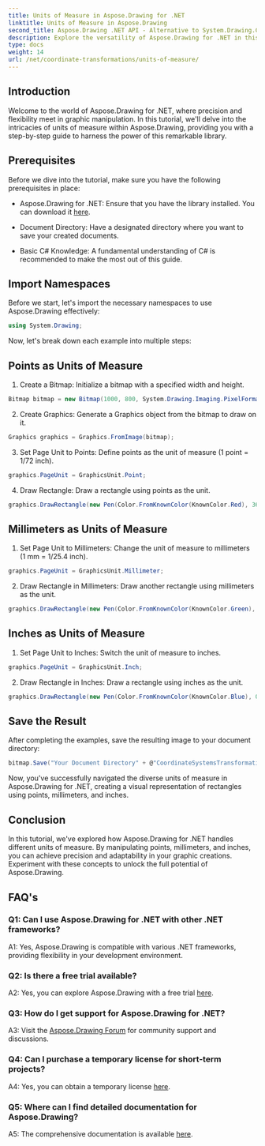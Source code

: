 ```yaml
---
title: Units of Measure in Aspose.Drawing for .NET
linktitle: Units of Measure in Aspose.Drawing
second_title: Aspose.Drawing .NET API - Alternative to System.Drawing.Common
description: Explore the versatility of Aspose.Drawing for .NET in this in-depth tutorial, mastering units of measure for precision graphics.
type: docs
weight: 14
url: /net/coordinate-transformations/units-of-measure/
---
```

## Introduction

Welcome to the world of Aspose.Drawing for .NET, where precision and flexibility meet in graphic manipulation. In this tutorial, we'll delve into the intricacies of units of measure within Aspose.Drawing, providing you with a step-by-step guide to harness the power of this remarkable library.

## Prerequisites

Before we dive into the tutorial, make sure you have the following prerequisites in place:

- Aspose.Drawing for .NET: Ensure that you have the library installed. You can download it [here](https://releases.aspose.com/drawing/net/).

- Document Directory: Have a designated directory where you want to save your created documents.

- Basic C# Knowledge: A fundamental understanding of C# is recommended to make the most out of this guide.

## Import Namespaces

Before we start, let's import the necessary namespaces to use Aspose.Drawing effectively:

```csharp
using System.Drawing;
```

Now, let's break down each example into multiple steps:

## Points as Units of Measure

1. Create a Bitmap: Initialize a bitmap with a specified width and height.

```csharp
Bitmap bitmap = new Bitmap(1000, 800, System.Drawing.Imaging.PixelFormat.Format32bppPArgb);
```

2. Create Graphics: Generate a Graphics object from the bitmap to draw on it.

```csharp
Graphics graphics = Graphics.FromImage(bitmap);
```

3. Set Page Unit to Points: Define points as the unit of measure (1 point = 1/72 inch).

```csharp
graphics.PageUnit = GraphicsUnit.Point;
```

4. Draw Rectangle: Draw a rectangle using points as the unit.

```csharp
graphics.DrawRectangle(new Pen(Color.FromKnownColor(KnownColor.Red), 36f), 72, 72, 72, 72);
```

## Millimeters as Units of Measure

1. Set Page Unit to Millimeters: Change the unit of measure to millimeters (1 mm = 1/25.4 inch).

```csharp
graphics.PageUnit = GraphicsUnit.Millimeter;
```

2. Draw Rectangle in Millimeters: Draw another rectangle using millimeters as the unit.

```csharp
graphics.DrawRectangle(new Pen(Color.FromKnownColor(KnownColor.Green), 6.35f), 25.4f, 25.4f, 25.4f, 25.4f);
```

## Inches as Units of Measure

1. Set Page Unit to Inches: Switch the unit of measure to inches.

```csharp
graphics.PageUnit = GraphicsUnit.Inch;
```

2. Draw Rectangle in Inches: Draw a rectangle using inches as the unit.

```csharp
graphics.DrawRectangle(new Pen(Color.FromKnownColor(KnownColor.Blue), 0.125f), 1, 1, 1, 1);
```

## Save the Result

After completing the examples, save the resulting image to your document directory:

```csharp
bitmap.Save("Your Document Directory" + @"CoordinateSystemsTransformations\UnitsOfMeasure_out.png");
```

Now, you've successfully navigated the diverse units of measure in Aspose.Drawing for .NET, creating a visual representation of rectangles using points, millimeters, and inches.

## Conclusion

In this tutorial, we've explored how Aspose.Drawing for .NET handles different units of measure. By manipulating points, millimeters, and inches, you can achieve precision and adaptability in your graphic creations. Experiment with these concepts to unlock the full potential of Aspose.Drawing.

## FAQ's

### Q1: Can I use Aspose.Drawing for .NET with other .NET frameworks?

A1: Yes, Aspose.Drawing is compatible with various .NET frameworks, providing flexibility in your development environment.

### Q2: Is there a free trial available?

A2: Yes, you can explore Aspose.Drawing with a free trial [here](https://releases.aspose.com/).

### Q3: How do I get support for Aspose.Drawing for .NET?

A3: Visit the [Aspose.Drawing Forum](https://forum.aspose.com/c/diagram/17) for community support and discussions.

### Q4: Can I purchase a temporary license for short-term projects?

A4: Yes, you can obtain a temporary license [here](https://purchase.aspose.com/temporary-license/).

### Q5: Where can I find detailed documentation for Aspose.Drawing?

A5: The comprehensive documentation is available [here](https://reference.aspose.com/drawing/net/).
